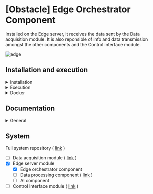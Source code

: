 # [Obstacle] Edge Orchestrator Component

Installed on the Edge server, it receives the data sent by the Data acquisition module. It is also reponsible of info and data transmission amongst the other components and the Control interface module.

![edge](https://user-images.githubusercontent.com/80487132/220367354-7539ae2f-3be6-4d10-97af-6defc2d1c21e.png)

## Installation and execution

<details><summary>Installation</summary>

Simply run the script file 
```
./install.sh
```
in the program directory.

</details>
<details><summary>Execution</summary>

Simply run by the command
```
./run.sh
```

</details>
<details><summary>Docker</summary>

You can use a docker image with:

```
cd docker
./build.sh
./run.sh
```

</details>

## Documentation

<details><summary>General</summary>

- The more important parameters could be changed in the ```config``` JSON file.

</details>

## System

Full system repository ( [link](https://github.com/nsviel/Obstacle_System) )
- [ ] Data acquisition module ( [link](https://github.com/nsviel/Obstacle-Data_Acquisition_Module) )
- [x] Edge server module
  - [x] Edge orchestrator component
  - [ ] Data processing component ( [link](https://github.com/nsviel/Velodium) )
  - [ ] AI component
- [ ] Control Interface module ( [link](https://github.com/nsviel/Obstacle-Control_Interface_Module) )
